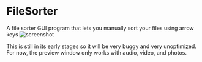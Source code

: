 # FileSorter


A file sorter GUI program that lets you manually sort your files using arrow keys
![screenshot](https://i.imgur.com/06cvNH0.png)


This is still in its early stages so it will be very buggy and very unoptimized.  
For now, the preview window only works with audio, video, and photos.
